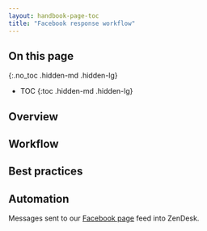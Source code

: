 ```yaml
---
layout: handbook-page-toc
title: "Facebook response workflow"
---
```


## On this page
{:.no_toc .hidden-md .hidden-lg}

- TOC
{:toc .hidden-md .hidden-lg}

## Overview

## Workflow

## Best practices

## Automation

Messages sent to our [Facebook page](https://www.facebook.com/gitlab/) feed into ZenDesk.
